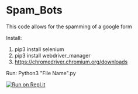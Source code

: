 # Spam_Bots
This code allows for the spamming of a google form

Install:
1. pip3 install selenium
2. pip3 install webdriver_manager
3. https://chromedriver.chromium.org/downloads

Run:
Python3 "File Name".py

[![Run on Repl.it](https://repl.it/badge/github/ValiVKhan/Spam_Bots)](https://repl.it/github/ValiVKhan/Spam_Bots)
